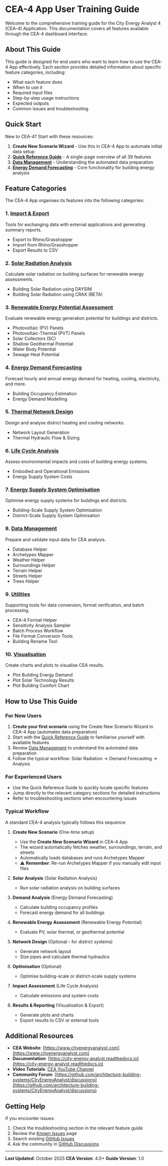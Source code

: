 # CEA-4 App User Training Guide

Welcome to the comprehensive training guide for the City Energy Analyst 4 (CEA-4) Application. This documentation covers all features available through the CEA-4 dashboard interface.

## About This Guide

This guide is designed for end users who want to learn how to use the CEA-4 App effectively. Each section provides detailed information about specific feature categories, including:

- What each feature does
- When to use it
- Required input files
- Step-by-step usage instructions
- Expected outputs
- Common issues and troubleshooting

## Quick Start

New to CEA-4? Start with these resources:

1. **Create New Scenario Wizard** - Use this in CEA-4 App to automate initial data setup
2. **[Quick Reference Guide](00-quick-reference.md)** - A single-page overview of all 39 features
3. **[Data Management](08-data-management.md)** - Understanding the automated data preparation
4. **[Energy Demand Forecasting](04-demand-forecasting.md)** - Core functionality for building energy analysis

## Feature Categories

The CEA-4 App organises its features into the following categories:

### 1. [Import & Export](01-import-export.md)
Tools for exchanging data with external applications and generating summary reports.
- Export to Rhino/Grasshopper
- Import from Rhino/Grasshopper
- Export Results to CSV

### 2. [Solar Radiation Analysis](02-solar-radiation.md)
Calculate solar radiation on building surfaces for renewable energy assessments.
- Building Solar Radiation using DAYSIM
- Building Solar Radiation using CRAX (BETA)

### 3. [Renewable Energy Potential Assessment](03-renewable-energy.md)
Evaluate renewable energy generation potential for buildings and districts.
- Photovoltaic (PV) Panels
- Photovoltaic-Thermal (PVT) Panels
- Solar Collectors (SC)
- Shallow Geothermal Potential
- Water Body Potential
- Sewage Heat Potential

### 4. [Energy Demand Forecasting](04-demand-forecasting.md)
Forecast hourly and annual energy demand for heating, cooling, electricity, and more.
- Building Occupancy Estimation
- Energy Demand Modelling

### 5. [Thermal Network Design](05-thermal-network.md)
Design and analyse district heating and cooling networks.
- Network Layout Generation
- Thermal Hydraulic Flow & Sizing

### 6. [Life Cycle Analysis](06-life-cycle-analysis.md)
Assess environmental impacts and costs of building energy systems.
- Embodied and Operational Emissions
- Energy Supply System Costs

### 7. [Energy Supply System Optimisation](07-supply-optimisation.md)
Optimise energy supply systems for buildings and districts.
- Building-Scale Supply System Optimisation
- District-Scale Supply System Optimisation

### 8. [Data Management](08-data-management.md)
Prepare and validate input data for CEA analysis.
- Database Helper
- Archetypes Mapper
- Weather Helper
- Surroundings Helper
- Terrain Helper
- Streets Helper
- Trees Helper

### 9. [Utilities](09-utilities.md)
Supporting tools for data conversion, format verification, and batch processing.
- CEA-4 Format Helper
- Sensitivity Analysis Sampler
- Batch Process Workflow
- File Format Conversion Tools
- Building Rename Tool

### 10. [Visualisation](10-visualisation.md)
Create charts and plots to visualise CEA results.
- Plot Building Energy Demand
- Plot Solar Technology Results
- Plot Building Comfort Chart

## How to Use This Guide

### For New Users
1. **Create your first scenario** using the Create New Scenario Wizard in CEA-4 App (automates data preparation)
2. Start with the [Quick Reference Guide](00-quick-reference.md) to familiarise yourself with available features
3. Review [Data Management](08-data-management.md) to understand the automated data preparation
4. Follow the typical workflow: Solar Radiation → Demand Forecasting → Analysis

### For Experienced Users
- Use the Quick Reference Guide to quickly locate specific features
- Jump directly to the relevant category sections for detailed instructions
- Refer to troubleshooting sections when encountering issues

### Typical Workflow

A standard CEA-4 analysis typically follows this sequence:

1. **Create New Scenario** (One-time setup)
   - Use the **Create New Scenario Wizard** in CEA-4 App
   - The wizard automatically fetches weather, surroundings, terrain, and streets
   - Automatically loads databases and runs Archetypes Mapper
   - ⚠️ **Remember**: Re-run Archetypes Mapper if you manually edit input files

2. **Solar Analysis** (Solar Radiation Analysis)
   - Run solar radiation analysis on building surfaces

3. **Demand Analysis** (Energy Demand Forecasting)
   - Calculate building occupancy profiles
   - Forecast energy demand for all buildings

4. **Renewable Energy Assessment** (Renewable Energy Potential)
   - Evaluate PV, solar thermal, or geothermal potential

5. **Network Design** (Optional - for district systems)
   - Generate network layout
   - Size pipes and calculate thermal hydraulics

6. **Optimisation** (Optional)
   - Optimise building-scale or district-scale supply systems

7. **Impact Assessment** (Life Cycle Analysis)
   - Calculate emissions and system costs

8. **Results & Reporting** (Visualisation & Export)
   - Generate plots and charts
   - Export results to CSV or external tools

## Additional Resources

- **CEA Website**: [https://www.cityenergyanalyst.com](https://www.cityenergyanalyst.com)
- **Documentation**: [https://city-energy-analyst.readthedocs.io](https://city-energy-analyst.readthedocs.io)
- **Video Tutorials**: [CEA YouTube Channel](https://youtube.com/playlist?list=PL4fIcvT_PXL0XYU_jPDKj50MSUc8GggFz)
- **Community Forum**: [https://github.com/architecture-building-systems/CityEnergyAnalyst/discussions](https://github.com/architecture-building-systems/CityEnergyAnalyst/discussions)

## Getting Help

If you encounter issues:
1. Check the troubleshooting section in the relevant feature guide
2. Review the [Known Issues](https://city-energy-analyst.readthedocs.io/en/latest/known-issues.html) page
3. Search existing [GitHub Issues](https://github.com/architecture-building-systems/CityEnergyAnalyst/issues)
4. Ask the community in [GitHub Discussions](https://github.com/architecture-building-systems/CityEnergyAnalyst/discussions)

---

**Last Updated**: October 2025
**CEA Version**: 4.0+
**Guide Version**: 1.0